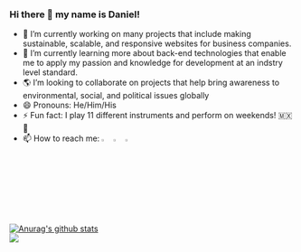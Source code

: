 ### Hi there 👋 my name is Daniel!

- 🔭 I’m currently working on many projects that include making sustainable, scalable, and responsive websites for business companies.
- 🌱 I’m currently learning more about back-end technologies that enable me to apply my passion and knowledge for development at an indstry level standard. 
- 🌎 I’m looking to collaborate on projects that help bring awareness to environmental, social, and political issues globally 
- 😄 Pronouns: He/Him/His
- ⚡ Fun fact: I play 11 different instruments and perform on weekends! 🇲🇽 🤠
- 📫 How to reach me: 
[<img src="https://img.icons8.com/color/48/000000/linkedin.png" width="3.5%"/>](https://www.linkedin.com/in/Kionling/)
[<img src="https://img.icons8.com/color/48/000000/instagram.png" width="3.5%"/>](https://www.instagram.com/Kionling1/)
[<img src="https://img.icons8.com/color/48/000000/github.png" width="3.5%"/>](https://github.com/Kionling)


<a href="https://github.com/anuraghazra/github-readme-stats">
  <img align="center" src="https://github-readme-stats.anuraghazra1.vercel.app/api?username=Kionling&show_icons=true&include_all_commits=true&theme=tokyonight" alt="Anurag's github stats" />
</a>
<br>
<img src="https://media1.tenor.com/images/ec85119df7f645a0fc88cf3278f230ee/tenor.gif?itemid=3472229">



<!--
**Kionling/Kionling** is a ✨ _special_ ✨ repository because its `README.md` (this file) appears on your GitHub profile.

Here are some ideas to get you started:

- 🔭 I’m currently working on ...
- 🌱 I’m currently learning ...
- 👯 I’m looking to collaborate on ...
- 🤔 I’m looking for help with ...
- 💬 Ask me about ...
- 📫 How to reach me: ...
- 😄 Pronouns: ...
- ⚡ Fun fact: ...
-->
